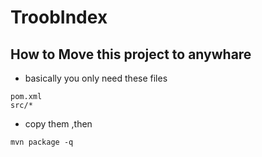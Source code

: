 # TroobIndex
## How to Move this project to anywhare
- basically you only need these files
```
pom.xml
src/*
```
- copy them ,then
```
mvn package -q
```
